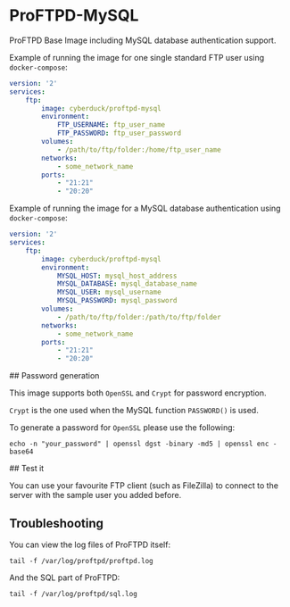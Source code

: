 # ProFTPD-MySQL

ProFTPD Base Image including MySQL database authentication support.

Example of running the image for one single standard FTP user using `docker-compose`:

```yaml
version: '2'
services:
    ftp:
        image: cyberduck/proftpd-mysql
        environment:
            FTP_USERNAME: ftp_user_name
            FTP_PASSWORD: ftp_user_password
        volumes:
            - /path/to/ftp/folder:/home/ftp_user_name
        networks:
            - some_network_name
        ports:
            - "21:21"
            - "20:20"
```

Example of running the image for a MySQL database authentication using `docker-compose`:

```yaml
version: '2'
services:
    ftp:
        image: cyberduck/proftpd-mysql
        environment:
            MYSQL_HOST: mysql_host_address
            MYSQL_DATABASE: mysql_database_name
            MYSQL_USER: mysql_username
            MYSQL_PASSWORD: mysql_password
        volumes:
            - /path/to/ftp/folder:/path/to/ftp/folder
        networks:
            - some_network_name
        ports:
            - "21:21"
            - "20:20"
```

## Password generation

This image supports both `OpenSSL` and `Crypt` for password encryption.

`Crypt` is the one used when the MySQL function `PASSWORD()` is used.

To generate a password for `OpenSSL` please use the following:

`echo -n "your_password" | openssl dgst -binary -md5 | openssl enc -base64`

## Test it

You can use your favourite FTP client (such as FileZilla) to connect to the server with the sample user you added before.

## Troubleshooting

You can view the log files of ProFTPD itself:

`tail -f /var/log/proftpd/proftpd.log`

And the SQL part of ProFTPD:

`tail -f /var/log/proftpd/sql.log`
